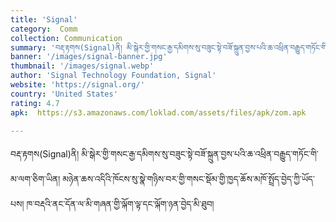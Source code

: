 ```yaml
---
title: 'Signal'
category:  Comm
collection: Communication
summary: 'བརྡ་རྟགས(Signal)ནི། མི་སྒེར་གྱི་གསང་རྒྱ་དམིགས་སུ་བཟུང་སྟེ་བཟོ་སྐྲུན་བྱས་པའི་ཆ་འཕྲིན་བརྒྱུད་གཏོང་གི་མ་ལག་ཅིག་ཡིན། མཉེན་ཆས་འདིའི་ཁོངས་སུ་སྣེ་གཉིས་བར་གྱི་གསང་སྡོམ་གྱི་ཁྱད་ཆོས་མཁོ་སྤྲོད་བྱེད་ཀྱི་ཡོད་པས། ཁ་བརྡའི་ནང་དོན་ལ་མི་གཞན་གྱི་ལྐོག་ལྟ་དང་ལྐོག་ཉན་བྱེད་མི་ཐུབ། '
banner: '/images/signal-banner.jpg'
thumbnail: '/images/signal.webp'
author: 'Signal Technology Foundation, Signal'
website: 'https://signal.org/'
country: 'United States'
rating: 4.7
apk:  https://s3.amazonaws.com/loklad.com/assets/files/apk/zom.apk

---
```

བརྡ་རྟགས(Signal)ནི། མི་སྒེར་གྱི་གསང་རྒྱ་དམིགས་སུ་བཟུང་སྟེ་བཟོ་སྐྲུན་བྱས་པའི་ཆ་འཕྲིན་བརྒྱུད་གཏོང་གི་མ་ལག་ཅིག་ཡིན། མཉེན་ཆས་འདིའི་ཁོངས་སུ་སྣེ་གཉིས་བར་གྱི་གསང་སྡོམ་གྱི་ཁྱད་ཆོས་མཁོ་སྤྲོད་བྱེད་ཀྱི་ཡོད་པས། ཁ་བརྡའི་ནང་དོན་ལ་མི་གཞན་གྱི་ལྐོག་ལྟ་དང་ལྐོག་ཉན་བྱེད་མི་ཐུབ།